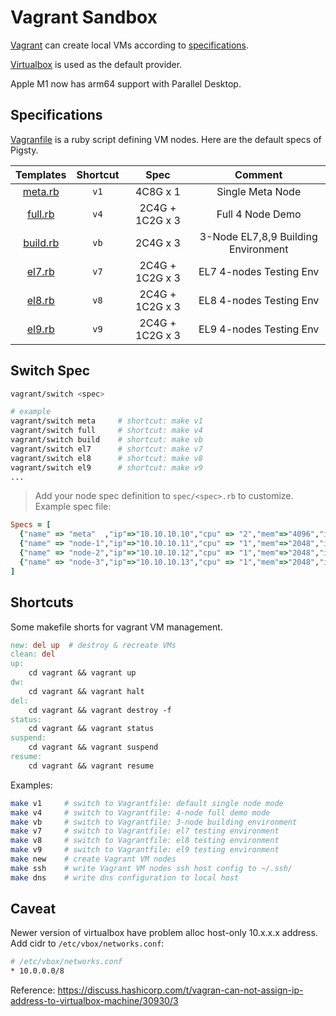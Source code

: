 # Vagrant Sandbox

[Vagrant](https://www.vagrantup.com/) can create local VMs according to [specifications](#Specifications).

[Virtualbox](https://www.virtualbox.org/) is used as the default provider.

Apple M1 now has arm64 support with Parallel Desktop.



## Specifications

[Vagranfile](https://github.com/Vonng/pigsty/blob/master/vagrant/Vagrantfile) is a ruby script defining VM nodes. Here are the default specs of Pigsty. 


|         Templates         | Shortcut |      Spec       |               Comment               |
|:-------------------------:| :------: |:---------------:|:-----------------------------------:|
|  [meta.rb](spec/meta.rb)  |   `v1`   |    4C8G x 1     |          Single Meta Node           |
|  [full.rb](spec/full.rb)  |   `v4`   | 2C4G + 1C2G x 3 |          Full 4 Node Demo           |
| [build.rb](spec/build.rb) |   `vb`   |    2C4G x 3     | 3-Node EL7,8,9 Building Environment |
|   [el7.rb](spec/el7.rb)   |   `v7`   | 2C4G + 1C2G x 3 |       EL7 4-nodes Testing Env       |
|   [el8.rb](spec/el8.rb)   |   `v8`   | 2C4G + 1C2G x 3 |       EL8 4-nodes Testing Env       |
|   [el9.rb](spec/el9.rb)   |   `v9`   | 2C4G + 1C2G x 3 |       EL9 4-nodes Testing Env       |



## Switch Spec

```bash
vagrant/switch <spec>

# example
vagrant/switch meta     # shortcut: make v1
vagrant/switch full     # shortcut: make v4
vagrant/switch build    # shortcut: make vb
vagrant/switch el7      # shortcut: make v7
vagrant/switch el8      # shortcut: make v8
vagrant/switch el9      # shortcut: make v9
...
```

> Add your node spec definition to `spec/<spec>.rb` to customize. Example spec file:

```ruby
Specs = [
  {"name" => "meta"  ,"ip"=>"10.10.10.10","cpu" => "2","mem"=>"4096","image"=>"generic/rhel9"  },
  {"name" => "node-1","ip"=>"10.10.10.11","cpu" => "1","mem"=>"2048","image"=>"generic/centos7" },
  {"name" => "node-2","ip"=>"10.10.10.12","cpu" => "1","mem"=>"2048","image"=>"generic/oracle9"},
  {"name" => "node-3","ip"=>"10.10.10.13","cpu" => "1","mem"=>"2048","image"=>"generic/centos7"  },
]
```



## Shortcuts

Some makefile shorts for vagrant VM management.

```makefile
new: del up  # destroy & recreate VMs
clean: del
up:
	cd vagrant && vagrant up
dw:
	cd vagrant && vagrant halt
del:
	cd vagrant && vagrant destroy -f
status:
	cd vagrant && vagrant status
suspend:
	cd vagrant && vagrant suspend
resume:
	cd vagrant && vagrant resume
```

Examples:

```bash
make v1     # switch to Vagrantfile: default single node mode    
make v4     # switch to Vagrantfile: 4-node full demo mode
make vb     # switch to Vagrantfile: 3-node building environment
make v7     # switch to Vagrantfile: el7 testing environment
make v8     # switch to Vagrantfile: el8 testing environment
make v9     # switch to Vagrantfile: el9 testing environment
make new    # create Vagrant VM nodes
make ssh    # write Vagrant VM nodes ssh host config to ~/.ssh/
make dns    # write dns configuration to local host
```




## Caveat

Newer version of virtualbox have problem alloc host-only 10.x.x.x address. Add cidr to `/etc/vbox/networks.conf`:

```bash
# /etc/vbox/networks.conf
* 10.0.0.0/8
```

Reference: https://discuss.hashicorp.com/t/vagran-can-not-assign-ip-address-to-virtualbox-machine/30930/3